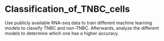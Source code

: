 # Classification_of_TNBC_cells
Use publicly available RNA-seq data to train different machine learning models to classify TNBC and non-TNBC. Afterwards, analyze the different models to determine which one has a higher accuracy.
